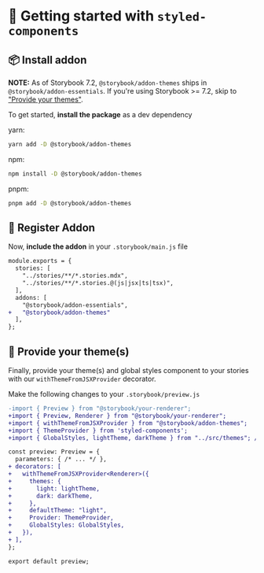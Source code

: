 # 🏁 Getting started with `styled-components`

## 📦 Install addon

**NOTE:** As of Storybook 7.2, `@storybook/addon-themes` ships in `@storybook/addon-essentials`. If you're using Storybook >= 7.2, skip to ["Provide your themes"](#🎨-provide-your-themes).

To get started, **install the package** as a dev dependency

yarn:

```zsh
yarn add -D @storybook/addon-themes
```

npm:

```zsh
npm install -D @storybook/addon-themes
```

pnpm:

```zsh
pnpm add -D @storybook/addon-themes
```

## 🧩 Register Addon

Now, **include the addon** in your `.storybook/main.js` file

```diff
module.exports = {
  stories: [
    "../stories/**/*.stories.mdx",
    "../stories/**/*.stories.@(js|jsx|ts|tsx)",
  ],
  addons: [
    "@storybook/addon-essentials",
+   "@storybook/addon-themes"
  ],
};
```

## 🎨 Provide your theme(s)

Finally, provide your theme(s) and global styles component to your stories with our `withThemeFromJSXProvider` decorator.

Make the following changes to your `.storybook/preview.js`

```diff
-import { Preview } from "@storybook/your-renderer";
+import { Preview, Renderer } from "@storybook/your-renderer";
+import { withThemeFromJSXProvider } from "@storybook/addon-themes";
+import { ThemeProvider } from 'styled-components';
+import { GlobalStyles, lightTheme, darkTheme } from "../src/themes"; // import your custom theme configs

const preview: Preview = {
  parameters: { /* ... */ },
+ decorators: [
+   withThemeFromJSXProvider<Renderer>({
+     themes: {
+       light: lightTheme,
+       dark: darkTheme,
+     },
+     defaultTheme: "light",
+     Provider: ThemeProvider,
+     GlobalStyles: GlobalStyles,
+   }),
+ ],
};

export default preview;
```
